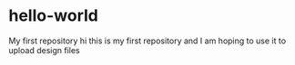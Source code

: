 # hello-world
My first repository
hi this is my first repository and I am hoping to use it to upload design files
